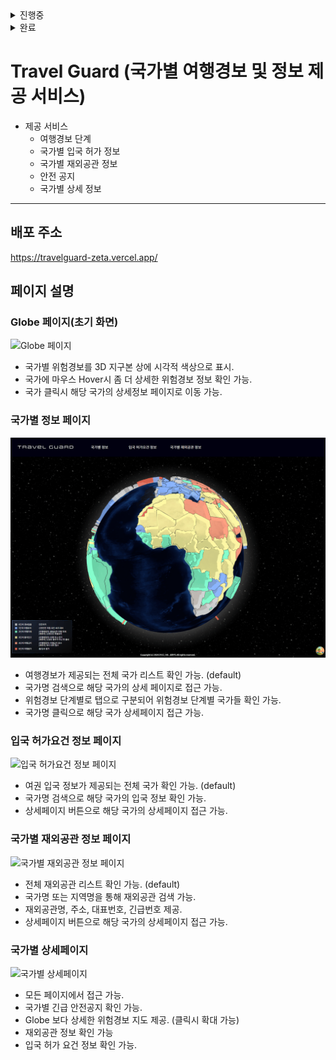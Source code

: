 <details>
<summary>진행중</summary>
- [ ] GeoJSON과 여행경보 API fetch 데이터를 병합하여 Globe 렌더링 시 반복된 비교 연산 줄이기(필요성 판단 중).
- [ ] (추후) 국가별 커뮤니티 게시판, 국가별 채팅방 구현(백엔드 도)

</details>

<details>
<summary>완료</summary>

- [x] 데이터 fetch 오류 시, 재 요청 구현.
- [x] react-helmet을 이용한 SEO 최적화.
- [x] react-globe-gl을 이용한 지구 구현.
- [x] Globe에 GeoJSON 정보를 이용 국가 Polygon 적용.
- [x] Globe 국가 타일에 Fetch 받아온 위험경보 매치
- [x] Globe의 Polygon에 마우스 Hover시 해당 국가 내용 표시.
- [x] React-Query와 axios를 활용하여 API fetch 훅 작성.
- [x] 여행경보 API + 입국 허가요건 정보 API를 fetch 받은 후 새로운 데이터 타입을 반환하는 util 함수 작성(useMemo 활용하여 새로운 fetch시에만 연산).
- [x] 입국 허가요건 정보 페이지 구현.
- [x] 국가별 재외공관 정보 페이지 구현.
- [x] 국가별 상세페이지 구현.
- [x] 모달 창 구현.
- [x] Globe의 Polygon 클릭시 상세 페이지 이동 구현.
- [x] Mobile, LargeMobile, Tablet, LargeTablet, Desktop 반응형 레이아웃 구현.
- [x]글로벌 Theme을 이용한 레이아웃 정형화*(개선 예정)*
- [x] Suspense와 React Query의 isLoading을 활용하여, 데이터 fetch 중 대체 컨텐츠 보여주기.
- [x] import lazy를 이용하여 렌더링 속도 향상 시키기.

</details>

# Travel Guard (국가별 여행경보 및 정보 제공 서비스)

- 제공 서비스
  - 여행경보 단계
  - 국가별 입국 허가 정보
  - 국가별 재외공관 정보
  - 안전 공지
  - 국가별 상세 정보

---

## 배포 주소

https://travelguard-zeta.vercel.app/

## 페이지 설명

### Globe 페이지(초기 화면)

![Globe 페이지](./docs/Globe.gif)

- 국가별 위험경보를 3D 지구본 상에 시각적 색상으로 표시.
- 국가에 마우스 Hover시 좀 더 상세한 위험경보 정보 확인 가능.
- 국가 클릭시 해당 국가의 상세정보 페이지로 이동 가능.

### 국가별 정보 페이지

![국가별 정보 페이지](./docs/Countries.gif)

- 여행경보가 제공되는 전체 국가 리스트 확인 가능. (default)
- 국가명 검색으로 해당 국가의 상세 페이지로 접근 가능.
- 위험경보 단계별로 탭으로 구분되어 위험경보 단계별 국가들 확인 가능.
- 국가명 클릭으로 해당 국가 상세페이지 접근 가능.

### 입국 허가요건 정보 페이지

![입국 허가요건 정보 페이지](./docs/Permission.gif)

- 여권 입국 정보가 제공되는 전체 국가 확인 가능. (default)
- 국가명 검색으로 해당 국가의 입국 정보 확인 가능.
- 상세페이지 버튼으로 해당 국가의 상세페이지 접근 가능.

### 국가별 재외공관 정보 페이지

![국가별 재외공관 정보 페이지](./docs/Embassies.gif)

- 전체 재외공관 리스트 확인 가능. (default)
- 국가명 또는 지역명을 통해 재외공관 검색 가능.
- 재외공관명, 주소, 대표번호, 긴급번호 제공.
- 상세페이지 버튼으로 해당 국가의 상세페이지 접근 가능.

### 국가별 상세페이지

![국가별 상세페이지](./docs/detail.gif)

- 모든 페이지에서 접근 가능.
- 국가별 긴급 안전공지 확인 가능.
- Globe 보다 상세한 위험경보 지도 제공. (클릭시 확대 가능)
- 재외공관 정보 확인 가능
- 입국 허가 요건 정보 확인 가능.
